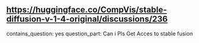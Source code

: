 ## https://huggingface.co/CompVis/stable-diffusion-v-1-4-original/discussions/236

contains_question: yes
question_part: Can i Pls Get Acces to stable fusion